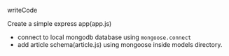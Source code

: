 writeCode

Create a  simple express app(app.js)

- connect to local mongodb database using `mongoose.connect`
- add article schema(article.js) using mongoose inside models directory.
